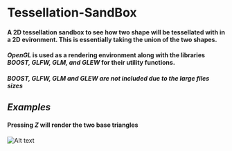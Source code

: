 # Tessellation-SandBox

#### A 2D tessellation sandbox to see how two shape will be tessellated with in a 2D evironment. This is essentially taking the union of the two shapes.

#### ***OpenGL*** is used as a rendering environment along with the libraries ***BOOST, GLFW, GLM, and GLEW*** for their utility functions.

##### ***BOOST, GLFW, GLM and GLEW*** are not included due to the large files sizes


## *Examples*

#### Pressing *Z* will render the two base triangles

![Alt text](/examples/base_triangles.png?raw=true "Optional Title")
